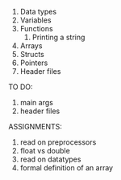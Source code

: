 1. Data types
2. Variables
3. Functions
   1. Printing a string  
4. Arrays
5. Structs
6. Pointers 
7. Header files


TO DO:
1. main args
2. header files



ASSIGNMENTS:
1. read on preprocessors
2. float vs double
3. read on datatypes
4. formal definition of an array
